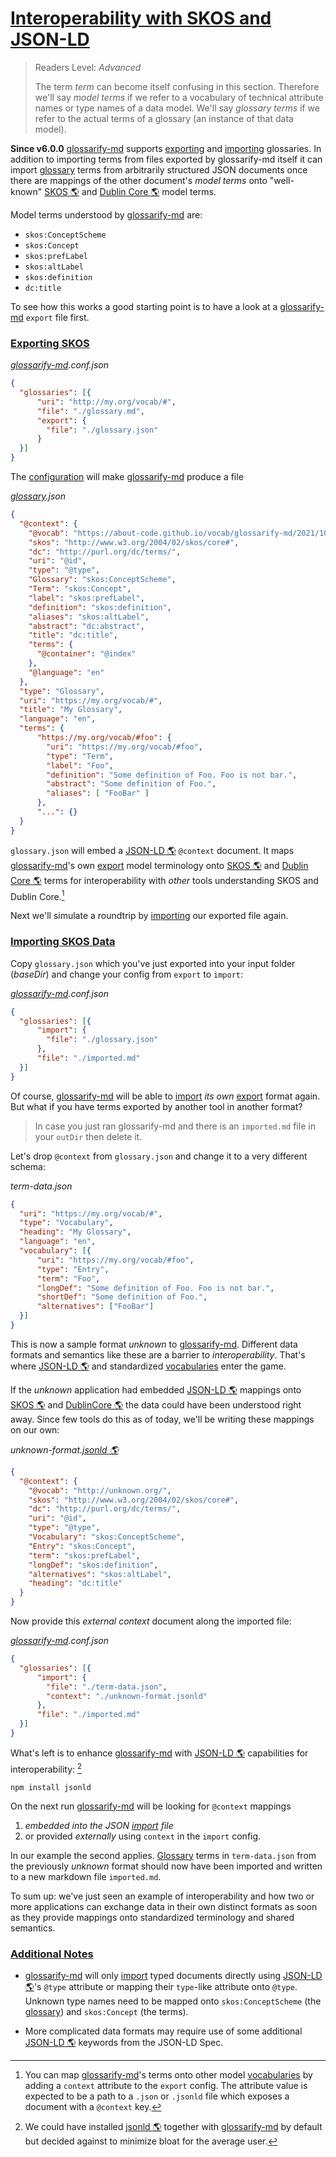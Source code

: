 # [Interoperability with SKOS and JSON-LD](#interoperability-with-skos-and-json-ld)

> Readers Level: *Advanced*
>
> The term *term* can become itself confusing in this section. Therefore we'll say *model terms* if we refer to a vocabulary of technical attribute names or type names of a data model. We'll say *glossary terms* if we refer to the actual terms of a glossary (an instance of that data model).

**Since v6.0.0** [glossarify-md][1] supports [exporting][2] and [importing][3] glossaries. In addition to importing terms from files exported by glossarify-md itself it can import [glossary][4] terms from arbitrarily structured JSON documents once there are mappings of the other document's *model terms* onto "well-known" [SKOS 🌎][5] and [Dublin Core 🌎][6] model terms.

Model terms understood by [glossarify-md][1] are:

*   `skos:ConceptScheme`
*   `skos:Concept`
*   `skos:prefLabel`
*   `skos:altLabel`
*   `skos:definition`
*   `dc:title`

To see how this works a good starting point is to have a look at a [glossarify-md][1] `export` file first.

### [Exporting SKOS](#exporting-skos)

*[glossarify-md][1].conf.json*

```json
{
  "glossaries": [{
      "uri": "http://my.org/vocab/#",
      "file": "./glossary.md",
      "export": {
        "file": "./glossary.json"
      }
  }]
}
```

The [configuration][7] will make [glossarify-md][1] produce a file

*[glossary][4].json*

```json
{
  "@context": {
    "@vocab": "https://about-code.github.io/vocab/glossarify-md/2021/10/#",
    "skos": "http://www.w3.org/2004/02/skos/core#",
    "dc": "http://purl.org/dc/terms/",
    "uri": "@id",
    "type": "@type",
    "Glossary": "skos:ConceptScheme",
    "Term": "skos:Concept",
    "label": "skos:prefLabel",
    "definition": "skos:definition",
    "aliases": "skos:altLabel",
    "abstract": "dc:abstract",
    "title": "dc:title",
    "terms": {
      "@container": "@index"
    },
    "@language": "en"
  },
  "type": "Glossary",
  "uri": "https://my.org/vocab/#",
  "title": "My Glossary",
  "language": "en",
  "terms": {
      "https://my.org/vocab/#foo": {
        "uri": "https://my.org/vocab/#foo",
        "type": "Term",
        "label": "Foo",
        "definition": "Some definition of Foo. Foo is not bar.",
        "abstract": "Some definition of Foo.",
        "aliases": [ "FooBar" ]
      },
      "...": {}
  }
}
```

`glossary.json` will embed a [JSON-LD 🌎][8] `@context` document. It maps [glossarify-md][1]'s own [export][2] model terminology onto [SKOS 🌎][5] and [Dublin Core 🌎][6] terms for interoperability with *other* tools understanding SKOS and Dublin Core.[^1]

[^1]: You can map [glossarify-md][1]'s terms onto other model [vocabularies][9] by adding a `context` attribute to the `export` config. The attribute value is expected to be a path to a `.json` or `.jsonld` file which exposes a document with a `@context` key.

Next we'll simulate a roundtrip by [importing][3] our exported file again.

### [Importing SKOS Data](#importing-skos-data)

Copy `glossary.json` which you've just exported into your input folder (*baseDir*) and change your config from `export` to `import`:

*[glossarify-md][1].conf.json*

```json
{
  "glossaries": [{
      "import": {
        "file": "./glossary.json"
      },
      "file": "./imported.md"
  }]
}
```

Of course, [glossarify-md][1] will be able to [import][3] *its own* [export][2] format again. But what if you have terms exported by another tool in another format?

> In case you just ran glossarify-md and there is an `imported.md` file in your `outDir` then delete it.

Let's drop `@context` from `glossary.json` and change it to a very different schema:

*term-data.json*

```json
{
  "uri": "https://my.org/vocab/#",
  "type": "Vocabulary",
  "heading": "My Glossary",
  "language": "en",
  "vocabulary": [{
      "uri": "https://my.org/vocab/#foo",
      "type": "Entry",
      "term": "Foo",
      "longDef": "Some definition of Foo. Foo is not bar.",
      "shortDef": "Some definition of Foo.",
      "alternatives": ["FooBar"]
  }]
}
```

This is now a sample format *unknown* to [glossarify-md][1]. Different data formats and semantics like these are a barrier to *interoperability*. That's where [JSON-LD 🌎][8] and standardized [vocabularies][9] enter the game.

If the *unknown* application had embedded [JSON-LD 🌎][8] mappings onto [SKOS 🌎][5] and [DublinCore 🌎][6] the data could have been understood right away. Since few tools do this as of today, we'll be writing these mappings on our own:

*unknown-format.[jsonld 🌎][10]*

```json
{
  "@context": {
    "@vocab": "http://unknown.org/",
    "skos": "http://www.w3.org/2004/02/skos/core#",
    "dc": "http://purl.org/dc/terms/",
    "uri": "@id",
    "type": "@type",
    "Vocabulary": "skos:ConceptScheme",
    "Entry": "skos:Concept",
    "term": "skos:prefLabel",
    "longDef": "skos:definition",
    "alternatives": "skos:altLabel",
    "heading": "dc:title"
  }
}
```

Now provide this *external context* document along the imported file:

*[glossarify-md][1].conf.json*

```json
{
  "glossaries": [{
      "import": {
        "file": "./term-data.json",
        "context": "./unknown-format.jsonld"
      },
      "file": "./imported.md"
  }]
}
```

What's left is to enhance [glossarify-md][1] with [JSON-LD 🌎][8] capabilities for interoperability: [^2]

    npm install jsonld

[^2]: We could have installed [jsonld 🌎][10] together with [glossarify-md][1] by default but decided against to minimize bloat for the average user.

On the next run [glossarify-md][1] will be looking for `@context` mappings

1.  *embedded into the JSON [import][3] file*
2.  or provided *externally* using `context` in the `import` config.

In our example the second applies. [Glossary][4] terms in `term-data.json` from the previously *unknown* format should now have been imported and written to a new markdown file `imported.md`.

To sum up: we've just seen an example of interoperability and how two or more applications can exchange data in their own distinct formats as soon as they provide mappings onto standardized terminology and shared semantics.

### [Additional Notes](#additional-notes)

*   [glossarify-md][1] will only [import][3] typed documents directly using [JSON-LD 🌎][8]'s `@type` attribute or mapping their `type`-like attribute onto `@type`. Unknown type names need to be mapped onto `skos:ConceptScheme` (the [glossary][4]) and  `skos:Concept` (the terms).

*   More complicated data formats may require use of some additional [JSON-LD 🌎][8] keywords from the JSON-LD Spec.

[1]: https://github.com/about-code/glossarify-md

[2]: https://github.com/about-code/glossarify-md/tree/master/doc/export.md

[3]: https://github.com/about-code/glossarify-md/tree/master/doc/import.md

[4]: https://github.com/about-code/glossarify-md/tree/master/doc/glossary.md

[5]: http://w3.org/skos/ "With the Simple Knowledge Organization System (SKOS) the World Wide Web Consortium (W3C) has standardized a (meta-)vocabulary which is suited and intended for modeling Simple Knowledge Organization Systems such as Glossaries, Thesauri, Taxonomies or Word Nets."

[6]: http://purl.org/dc/terms/ "The Dublin Core Metadata Initiative."

[7]: https://github.com/about-code/glossarify-md/tree/master/conf/README.md

[8]: https://json-ld.org "JSON-LD is a standardized JSON document format for mapping system-specific terms of a JSON-based data format to well-know terms from public vocabularies."

[9]: ./glossary.md#vocabulary "A collection of terms which is uniquely identifiable."

[10]: https://npmjs.com/package/jsonld "A JavaScript implementation of JSON-LD."
